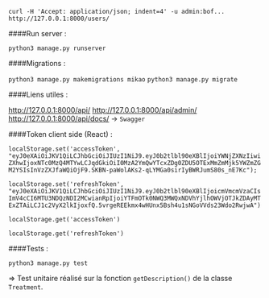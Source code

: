 `curl -H 'Accept: application/json; indent=4' -u admin:bof... http://127.0.0.1:8000/users/`

####Run server :

`python3 manage.py runserver`

####Migrations :

`python3 manage.py makemigrations mikao`
`python3 manage.py migrate`

####Liens utiles :

http://127.0.0.1:8000/api/
http://127.0.0.1:8000/api/admin/
http://127.0.0.1:8000/api/docs/ -> `Swagger`

####Token client side (React) :

`localStorage.set('accessToken', "eyJ0eXAiOiJKV1QiLCJhbGciOiJIUzI1NiJ9.eyJ0b2tlbl90eXBlIjoiYWNjZXNzIiwiZXhwIjoxNTc0MzQ4MTYwLCJqdGkiOiI0MzA2YmQwYTcxZDg0ZDU5OTExMmZmMjk5YWZmZGM2YSIsInVzZXJfaWQiOjF9.SKBN-paWolAKs2-qLYMGa0sirIyBWRJumS80s_nE7Kc");`

`localStorage.set('refreshToken', "eyJ0eXAiOiJKV1QiLCJhbGciOiJIUzI1NiJ9.eyJ0b2tlbl90eXBlIjoicmVmcmVzaCIsImV4cCI6MTU3NDQzNDI2MCwianRpIjoiYTFmOTk0NWQ3MWQxNDVhYjlhOWVjOTJkZDAyMTExZTAiLCJ1c2VyX2lkIjoxfQ.5vrgeREEkmx4wHUnx5Bsh4u1sNGoVVds23Wdo2RwjwA")`

`localStorage.get('accessToken')`

`localStorage.get('refreshToken')`

####Tests :

`python3 manage.py test`

=> Test unitaire réalisé sur la fonction `getDescription()` de la classe `Treatment`.